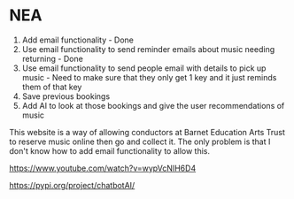 # NEA
1. Add email functionality - Done
2. Use email functionality to send reminder emails about music needing returning - Done
3. Use email functionality to send people email with details to pick up music - Need to make sure that they only get 1 key and it just reminds them of that key
4. Save previous bookings
5. Add AI to look at those bookings and give the user recommendations of music


This website is a way of allowing conductors at Barnet Education Arts Trust to reserve music online then go and collect it. The only problem is that I don't know how to add email functionality to allow this.

https://www.youtube.com/watch?v=wypVcNIH6D4

https://pypi.org/project/chatbotAI/
